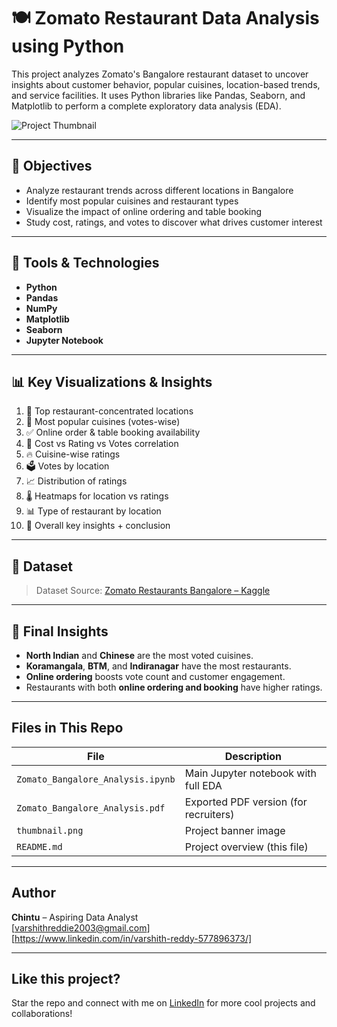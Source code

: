 # 🍽️ Zomato Restaurant Data Analysis using Python

This project analyzes Zomato's Bangalore restaurant dataset to uncover insights about customer behavior, popular cuisines, location-based trends, and service facilities. It uses Python libraries like Pandas, Seaborn, and Matplotlib to perform a complete exploratory data analysis (EDA).

![Project Thumbnail](Zomato-Data-Analysis.png)

---

## 📌 Objectives

- Analyze restaurant trends across different locations in Bangalore
- Identify most popular cuisines and restaurant types
- Visualize the impact of online ordering and table booking
- Study cost, ratings, and votes to discover what drives customer interest

---

## 🧰 Tools & Technologies

- **Python**
- **Pandas**
- **NumPy**
- **Matplotlib**
- **Seaborn**
- **Jupyter Notebook**

---

## 📊 Key Visualizations & Insights

1. 📍 Top restaurant-concentrated locations
2. 🍜 Most popular cuisines (votes-wise)
3. ✅ Online order & table booking availability
4. 💸 Cost vs Rating vs Votes correlation
5. 🔥 Cuisine-wise ratings
6. 🗳️ Votes by location
7. 📈 Distribution of ratings
8. 🌡️ Heatmaps for location vs ratings
9. 📊 Type of restaurant by location
10. 🎯 Overall key insights + conclusion

---

## 📂 Dataset

> Dataset Source: [Zomato Restaurants Bangalore – Kaggle](https://www.kaggle.com/datasets/ashishbansal/zomato-bangalore-restaurants)

---

## 📌 Final Insights

- **North Indian** and **Chinese** are the most voted cuisines.
- **Koramangala**, **BTM**, and **Indiranagar** have the most restaurants.
- **Online ordering** boosts vote count and customer engagement.
- Restaurants with both **online ordering and booking** have higher ratings.

---

## Files in This Repo

| File                          | Description                            |
|-------------------------------|----------------------------------------|
| `Zomato_Bangalore_Analysis.ipynb` | Main Jupyter notebook with full EDA |
| `Zomato_Bangalore_Analysis.pdf`   | Exported PDF version (for recruiters) |
| `thumbnail.png`              | Project banner image                   |
| `README.md`                  | Project overview (this file)           |

---

## Author

**Chintu** – Aspiring Data Analyst  
[varshithreddie2003@gmail.com]  
[https://www.linkedin.com/in/varshith-reddy-577896373/]

---

## Like this project?

Star the repo and connect with me on [LinkedIn](https://www.linkedin.com/in/varshith-reddy-577896373/) for more cool projects and collaborations!
